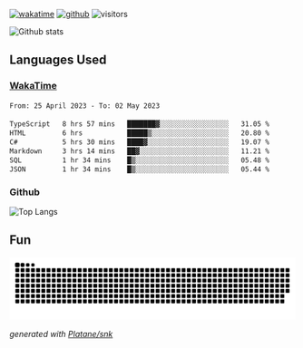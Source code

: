 [![wakatime](https://wakatime.com/badge/user/82c377cd-a54c-404c-b7df-177b313ca539.svg)](https://wakatime.com/@82c377cd-a54c-404c-b7df-177b313ca539)
[![github](https://img.shields.io/github/followers/xinthose?logo=github&style=plastic)](https://github.com/alanhamlett?tab=followers)
![visitors](https://visitor-badge.glitch.me/badge?page_id=xinthose&left_color=green&right_color=red)

![Github stats](https://github-readme-stats.vercel.app/api?username=xinthose&show_icons=true&theme=radical&count_private=true)

## Languages Used

### [WakaTime](https://wakatime.com/)
<!--START_SECTION:waka-->

```text
From: 25 April 2023 - To: 02 May 2023

TypeScript   8 hrs 57 mins   ███████▓░░░░░░░░░░░░░░░░░   31.05 %
HTML         6 hrs           █████▒░░░░░░░░░░░░░░░░░░░   20.80 %
C#           5 hrs 30 mins   ████▓░░░░░░░░░░░░░░░░░░░░   19.07 %
Markdown     3 hrs 14 mins   ██▓░░░░░░░░░░░░░░░░░░░░░░   11.21 %
SQL          1 hr 34 mins    █▒░░░░░░░░░░░░░░░░░░░░░░░   05.48 %
JSON         1 hr 34 mins    █▒░░░░░░░░░░░░░░░░░░░░░░░   05.44 %
```

<!--END_SECTION:waka-->

### Github

![Top Langs](https://github-readme-stats.vercel.app/api/top-langs/?username=xinthose)

## Fun
![github contribution grid snake animation](https://raw.githubusercontent.com/xinthose/xinthose/output/github-contribution-grid-snake.svg)

_generated with [Platane/snk](https://github.com/Platane/snk)_
